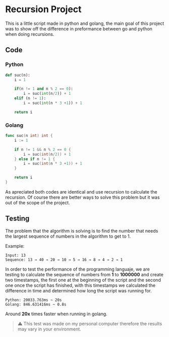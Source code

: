 # Recursion Project
This is a little script made in python and golang, the main goal of this project was to show off the difference in preformance between go and python when doing recursions.

## Code
### Python
```python
def suc(n):
    i = 1

    if(n != 1 and n % 2 == 0):
        i = suc(int(n/2)) + 1
    elif (n != 1):
        i = suc(int(n * 3 +1)) + 1

    return i
```

### Golang

```go
func suc(n int) int {
    i := 1

    if n != 1 && n % 2 == 0 {
        i = suc(int(n/2)) + 1
    } else if n != 1 {
        i = suc(int(n * 3 +1)) + 1
    }

    return i
}
```

As apreciated both codes are identical and use recursion to calculate the recursion. Of course there are better ways to solve this problem but it was out of the scope of the project.

## Testing
The problem that the algorithm is solving is to find the number that needs the largest sequence of numbers in the algorithm to get to 1.

Example:

    Input: 13
    Sequence: 13 → 40 → 20 → 10 → 5 → 16 → 8 → 4 → 2 → 1

In order to test the performance of the programming languaje, we are testing to calculate the sequence of numbers from **1** to **1000000** and create two timestamps, the first one at the beginning of the script and the second one once the script has finished, with this timestamps we calculated the difference in time and determined how long the script was running for.

    Python: 20033.763ms ~ 20s
    Golang: 846.631416ms ~ 0.8s

Around **20x** times faster when running in golang.

> :warning: This test was made on my personal computer therefore the    results may vary in your environment.

